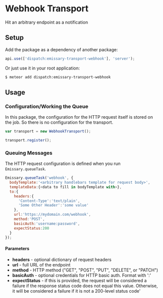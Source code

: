 Webhook Transport
===============

Hit an arbitrary endpoint as a notification

## Setup

Add the package as a dependency of another package:

```javascript
api.use(['dispatch:emissary-transport-webhook'], 'server');
```

Or just use it in your root application:

```bash
$ meteor add dispatch:emissary-transport-webhook
```

## Usage

### Configuration/Working the Queue
In this package, the configuration for the HTTP request itself is stored on the job. So there is no configuration for the transport.

```javascript
var transport = new WebhookTransport();

transport.register();
```

### Queuing Messages
The HTTP request configuration is defined when you run `Emissary.queueTask`.

```javascript
Emissary.queueTask('webhook', {
  bodyTemplate:'<arbitrary handlebars template for request body>',
  templateData:{<data to fill in bodyTemplate with>},
  to:{
    headers:{
      'Content-Type':'text/plain',
      'Some Other Header':'some value'
    },
    url:'https://mydomain.com/webhook',
    method:'POST',
    basicAuth:'username:password',
    expectStatus:200
  }
});
```

#### Parameters
* **headers** - optional dictionary of request headers
* **url** - full URL of the endpoint
* **method** - HTTP method ("GET", "POST", "PUT", "DELETE", or "PATCH")
* **basicAuth** - optional credentials for HTTP basic auth. Format with '<username>:<password>'
* **expectStatus** - if this is provided, the request will be considered a failure if the response status code does not equal this value. Otherwise, it will be considered a failure if it is not a 200-level status code'
